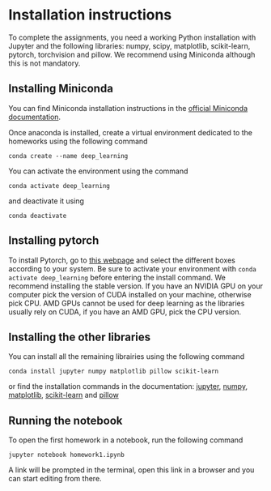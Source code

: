 # Installation instructions

To complete the assignments, you need a working Python installation with Jupyter and the following libraries: numpy, scipy, matplotlib, 
scikit-learn, pytorch, torchvision and pillow. We recommend using Miniconda although this is not mandatory.

## Installing Miniconda

You can find Miniconda installation instructions in the [official Miniconda documentation](https://docs.conda.io/en/latest/miniconda.html#installing).

Once anaconda is installed, create a virtual environment dedicated to the homeworks using the following command
```
conda create --name deep_learning
```
You can activate the environment using the command
```
conda activate deep_learning
```
and deactivate it using
```
conda deactivate
```
## Installing pytorch

To install Pytorch, go to [this webpage](https://pytorch.org/get-started/locally/) and select the different boxes according to your system.
Be sure to activate your environment with `conda activate deep_learning` before entering the install command.
We recommend installing the stable version. 
If you have an NVIDIA GPU on your computer pick the version of CUDA installed on your machine, otherwise pick CPU. 
AMD GPUs cannot be used for deep learning as the libraries usually rely on CUDA, if you have an AMD GPU, pick the CPU version.

## Installing the other libraries

You can install all the remaining librairies using the following command
```
conda install jupyter numpy matplotlib pillow scikit-learn
```
or find the installation commands in the documentation: 
[jupyter](https://anaconda.org/anaconda/jupyter),
[numpy](https://anaconda.org/anaconda/numpy),
[matplotlib](https://anaconda.org/conda-forge/matplotlib),
[scikit-learn](https://anaconda.org/anaconda/scikit-learn) and
[pillow](https://anaconda.org/anaconda/pillow)

## Running the notebook

To open the first homework in a notebook, run the following command
```
jupyter notebook homework1.ipynb
```
A link will be prompted in the terminal, open this link in a browser and you can start editing from there.

